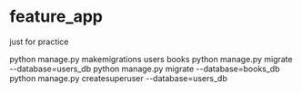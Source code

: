# feature_app
just for practice

python manage.py makemigrations users books
python manage.py migrate --database=users_db
python manage.py migrate --database=books_db
python manage.py createsuperuser --database=users_db
